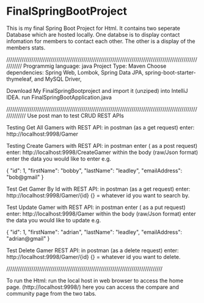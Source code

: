 # FinalSpringBootProject
This is my final Spring Boot Project for Html. It contains two seperate Database which are hosted locally. 
One databse is to display contact infomation for members to contact each other.
The other is a display of the members stats.

///////////////////////////////////////////////////////////////////////////////////////////////////////////
Programmig language: java
Project Type: Maven
Choose dependencies: Spring Web, Lombok, Spring Data JPA, spring-boot-starter-thymeleaf, and MySQL Driver,

Download My FinalSpringBootproject and import it (unziped) into IntelliJ IDEA.
run FinalSpringBootApplication.java 

/////////////////////////////////////////////////////////////////////////////////////////////////////////////
Use post man to test CRUD REST APIs

Testing Get All Gamers with REST API:
in postman (as a get request) enter: http://localhost:9998/Gamer 

Testing Create Gamers with REST API:
in postman enter ( as a post request) enter: http://localhost:9998/CreateGamer
within the body (raw/Json format) enter the data you would like to enter 
e.g.

{
        "id": 1,
        "firstName": "bobby",
        "lastName": "leadley",
        "emailAddress": "bob@gmail"
    }
    
Test Get Gamer By Id with  REST API: 
in postman (as a get request) enter: http://localhost:9998/Gamer/{id}
{} = whatever id you want to search by.

Test Update Gamer with REST API:
in postman enter ( as a put request) enter: http://localhost:9998/Gamer
within the body (raw/Json format) enter the data you would like to update 
e.g.

{
        "id": 1,
        "firstName": "adrian",
        "lastName": "leadley",
        "emailAddress": "adrian@gmail"
    }

Test Delete Gamer REST API:
in postman (as a delete request) enter: http://localhost:9998/Gamer/{id}
{} = whatever id you want to delete.


/////////////////////////////////////////////////////////////////////////////////

To run the Html:
run the local host in web browser to access the home page. (http://localhost:9998/)
here you can access the compare and community page from the two tabs.
